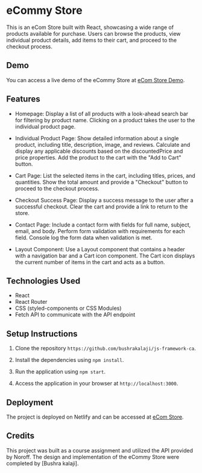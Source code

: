 # eCommy Store

This is an eCom Store built with React, showcasing a wide range of products available for purchase. Users can browse the products, view individual product details, add items to their cart, and proceed to the checkout process.

## Demo

You can access a live demo of the eCommy Store at [eCom Store Demo](https://ecom-my.netlify.app/).

## Features

- Homepage: Display a list of all products with a look-ahead search bar for filtering by product name. Clicking on a product takes the user to the individual product page.

- Individual Product Page: Show detailed information about a single product, including title, description, image, and reviews. Calculate and display any applicable discounts based on the discountedPrice and price properties. Add the product to the cart with the "Add to Cart" button.

- Cart Page: List the selected items in the cart, including titles, prices, and quantities. Show the total amount and provide a "Checkout" button to proceed to the checkout process.

- Checkout Success Page: Display a success message to the user after a successful checkout. Clear the cart and provide a link to return to the store.

- Contact Page: Include a contact form with fields for full name, subject, email, and body. Perform form validation with requirements for each field. Console log the form data when validation is met.

- Layout Component: Use a Layout component that contains a header with a navigation bar and a Cart icon component. The Cart icon displays the current number of items in the cart and acts as a button.

## Technologies Used

- React
- React Router
- CSS (styled-components or CSS Modules)
- Fetch API to communicate with the API endpoint

## Setup Instructions

1. Clone the repository `https://github.com/bushrakalaji/js-framework-ca`. 

2. Install the dependencies using `npm install`.

3. Run the application using `npm start`.

4. Access the application in your browser at `http://localhost:3000`.

## Deployment

The project is deployed on Netlify and can be accessed at [eCom Store](https://ecom-my.netlify.app/).

## Credits

This project was built as a course assignment and utilized the API provided by Noroff. The design and implementation of the eCommy Store were completed by [Bushra kalaji].
